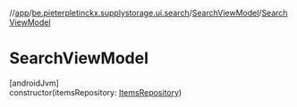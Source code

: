 //[app](../../../index.md)/[be.pieterpletinckx.supplystorage.ui.search](../index.md)/[SearchViewModel](index.md)/[SearchViewModel](-search-view-model.md)

# SearchViewModel

[androidJvm]\
constructor(itemsRepository: [ItemsRepository](../../be.pieterpletinckx.supplystorage.data.item/-items-repository/index.md))
